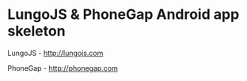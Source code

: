 LungoJS & PhoneGap Android app skeleton
=======================================
LungoJS - http://lungojs.com

PhoneGap - http://phonegap.com
